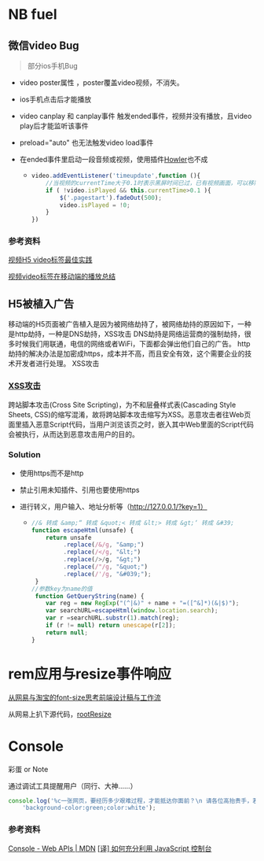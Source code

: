 # NB fuel

## 微信video Bug
> 部分ios手机Bug
- video poster属性 ，poster覆盖video视频，不消失。

- ios手机点击后才能播放

- video canplay 和 canplay事件 触发ended事件，视频并没有播放，且video play后才能监听该事件

- preload="auto" 也无法触发video load事件

- 在ended事件里启动一段音频或视频，使用插件[Howler](https://howlerjs.com/)也不成

  - ```javascript
    video.addEventListener('timeupdate',function (){
        //当视频的currentTime大于0.1时表示黑屏时间已过，已有视频画面，可以移除浮层（.pagestart的div元素）
        if ( !video.isPlayed && this.currentTime>0.1 ){
            $('.pagestart').fadeOut(500);
            video.isPlayed = !0;
        }
    })
    ```




### 参考资料

[视频H5 video标签最佳实践](https://github.com/gnipbao/iblog/issues/11)

[视频video标签在移动端的播放总结](http://www.xiabingbao.com/video/2016/09/03/phone-video.html)




## H5被植入广告

移动端的H5页面被广告植入是因为被网络劫持了，被网络劫持的原因如下，一种是http劫持，一种是DNS劫持，XSS攻击
DNS劫持是网络运营商的强制劫持，很多时候我们用联通，电信的网络或者WiFi，下面都会弹出他们自己的广告。
http劫持的解决办法是加密成https，成本并不高，而且安全有效，这个需要企业的技术开发者进行处理。
XSS攻击

### [XSS攻击](http://www.cnblogs.com/coco1s/p/5777260.html)
跨站脚本攻击(Cross Site Scripting)，为不和层叠样式表(Cascading Style Sheets, CSS)的缩写混淆，故将跨站脚本攻击缩写为XSS。恶意攻击者往Web页面里插入恶意Script代码，当用户浏览该页之时，嵌入其中Web里面的Script代码会被执行，从而达到恶意攻击用户的目的。

### Solution

- 使用https而不是http

- 禁止引用未知插件、引用也要使用https

- 进行转义，用户输入、地址分析等（http://127.0.0.1/?key=1）

  - ```javascript
    //& 转成 &amp;“ 转成 &quot;< 转成 &lt;> 转成 &gt;‘ 转成 &#39;
    function escapeHtml(unsafe) {
        return unsafe
             .replace(/&/g, "&amp;")
             .replace(/</g, "&lt;")
             .replace(/>/g, "&gt;")
             .replace(/"/g, "&quot;")
             .replace(/'/g, "&#039;");
     }
    //参数key为name的值
     function GetQueryString(name) {
        var reg = new RegExp("(^|&)" + name + "=([^&]*)(&|$)");
        var searchURL=escapeHtml(window.location.search);
        var r =searchURL.substr(1).match(reg);
        if (r != null) return unescape(r[2]);
        return null;
    }
    ```

# rem应用与resize事件响应

[从网易与淘宝的font-size思考前端设计稿与工作流](http://www.cnblogs.com/lyzg/p/4877277.html)

从网易上扒下源代码，[rootResize]()

# Console

彩蛋 or Note

通过调试工具提醒用户（同行、大神……）

```javascript
console.log('%c一张网页，要经历多少艰难过程，才能抵达你面前？\n 请各位高抬贵手，若有bug or question，\n 可以邮件指点（sanchezliu@lxustudio.com）', 
    'background-color:green;color:white');
```
### 参考资料
[Console - Web APIs | MDN](https://developer.mozilla.org/en/docs/Web/API/console)
[[译] 如何充分利用 JavaScript 控制台](https://juejin.im/post/59510ac45188250d8860c908)